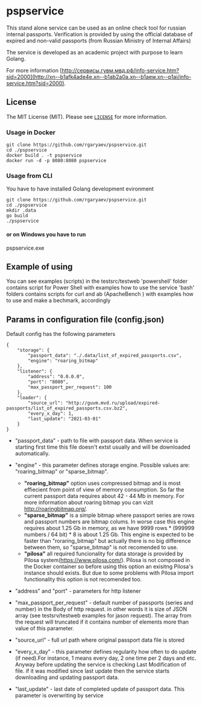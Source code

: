# pspservice
This stand alone service can be used as an online check tool for russian internal passports. 
Verification is provided by using the official database of expired and non-valid passports (from Russian Ministry of Internal Affairs)

The service is developed as an academic project with purpose to learn Golang.

For more information
[http://сервисы.гувм.мвд.рф/info-service.htm?sid=2000](http://xn--b1afk4ade4e.xn--b1ab2a0a.xn--b1aew.xn--p1ai/info-service.htm?sid=2000).


## License
The MIT License (MIT). Please see [`LICENSE`](./LICENSE) for more information.

### Usage in Docker

```shell
git clone https://github.com/rgaryaev/pspservice.git
cd ./pspservice
docker build . -t pspservice
docker run -d -p 8080:8080 pspservice
```

### Usage from CLI
You have to have installed Golang development evironment  

```shell
git clone https://github.com/rgaryaev/pspservice.git
cd ./pspservice
mkdir .data
go build 
./pspservice
```
#### or on Windows you have to run
pspservice.exe 

## Example of using
You can see examples (scripts) in the testsrc/testweb
'powershell' folder contains script for Power Shell with examples how to use the service
'bash' folders contains scripts for curl and ab (ApacheBench ) with examples how to use and make a bechmark, accordingly 

##  Params in configuration file (config.json)
Default config has the following parameters
```
{
 	"storage": {
 		"passport_data": "./.data/list_of_expired_passports.csv",
 		"engine": "roaring_bitmap"
 	},
 	"listener": {
 		"address": "0.0.0.0",
 		"port": "8080",
 		"max_passport_per_request": 100
 	},
 	"loader": {
 		"source_url": "http://guvm.mvd.ru/upload/expired-passports/list_of_expired_passports.csv.bz2",
 		"every_x_day": 1,
 		"last_update": "2021-03-01"
 	}
}
```
- "passport_data" - path to file with passport data. When service is starting first time this file doesn't extst usually and will be downloaded automatically.

- "engine" - this parameter defines storage engine. Possible values are:  "roaring_bitmap"  or "sparse_bitmap".  
  - **"roaring_bitmap"** option uses compressed bitmap and is most effiecient from point of view of memory consumption.
           So far the current passport data requires about 42 - 44 Mb in memory. 
           For more information about roaring bitmap you can vizit http://roaringbitmap.org/. 
  - **"sparse_bitmap"** is a simple bitmap where passport series are rows and passport numbers are bitmap colums. In worse case this engine requires about 1.25 Gb 
           in memory,  as we have 9999 rows * (999999 numbers / 64 bit) * 8 is about 1.25 Gb. This engine is expected to be faster than "roraring_bitmap" but actually there is              no big difference between them, so "sparse_bitmap" is not recomended to use.
  - **"pilosa"**  all required funcionality for data storage is provided by Pilosa system(https://www.pilosa.com/). Pilosa is not composed in the Docker container so 
           before using this option an exisitng Pilosa's instance should exists. But due to some problems with Pilosa import functionality this option is not recomended too.

- "address" and "port" - parameters for http listener 

- "max_passport_per_request" - default number of passports (series and number) in the Body of http request.  in other words it is 
                             size of JSON array (see testsrv/testweb examples for jason request). 
                             The array from the request will truncated if it contains number of elements more than value of this parameter.
- "source_url"  - full url path where original passport data file is stored

- "every_x_day" - this parameter defines regularity how often to do update (if need).For instance, 1 means every day,  2 one time per 2 days and etc.  
                Anyway before updating the service is checking Last Modification of file. if it was modified since last update then the service starts downloading and updating                   passport data. 

- "last_update" - last date of completed update of passport data. This parameter is overwriting by service
